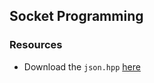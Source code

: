 ## Socket Programming

### Resources

- Download the `json.hpp` <a href="https://github.com/nlohmann/json/blob/develop/include/nlohmann/json.hpp">here</a>

